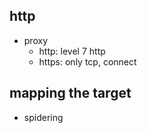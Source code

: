 ## http
- proxy
  - http: level 7 http
  - https: only tcp, connect

## mapping the target
- spidering
